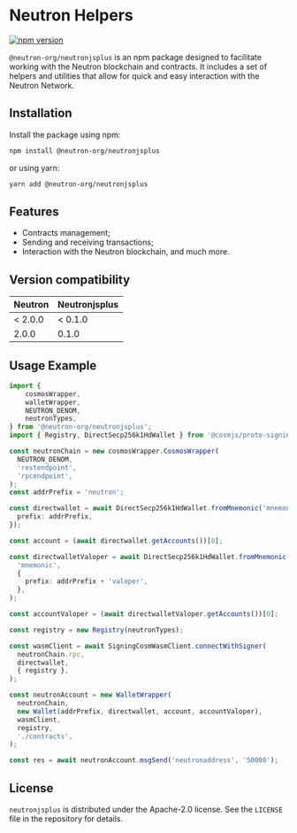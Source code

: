 # Neutron Helpers

[![npm version](https://badge.fury.io/js/@neutron-org%2Fneutronjsplus.svg)](https://badge.fury.io/js/@neutron-org%2Fneutronjsplus)

`@neutron-org/neutronjsplus` is an npm package designed to facilitate working with the Neutron blockchain and contracts. It includes a set of helpers and utilities that allow for quick and easy interaction with the Neutron Network.

## Installation

Install the package using npm:

```bash
npm install @neutron-org/neutronjsplus
```

or using yarn:

```bash
yarn add @neutron-org/neutronjsplus
```

## Features

- Contracts management;
- Sending and receiving transactions;
- Interaction with the Neutron blockchain, and much more.

## Version compatibility

| Neutron | Neutronjsplus |
|---------|---------------|
| < 2.0.0 | < 0.1.0       |
| 2.0.0   | 0.1.0         |

## Usage Example

```typescript
import {
    cosmosWrapper,
    walletWrapper,
    NEUTRON_DENOM,
    neutronTypes,
} from '@neutron-org/neutronjsplus';
import { Registry, DirectSecp256k1HdWallet } from '@cosmjs/proto-signing';

const neutronChain = new cosmosWrapper.CosmosWrapper(
  NEUTRON_DENOM,
  'restendpoint',
  'rpcendpoint',
);
const addrPrefix = 'neutron';

const directwallet = await DirectSecp256k1HdWallet.fromMnemonic('mnemonic', {
  prefix: addrPrefix,
});

const account = (await directwallet.getAccounts())[0];

const directwalletValoper = await DirectSecp256k1HdWallet.fromMnemonic(
  'mnemonic',
  {
    prefix: addrPrefix + 'valoper',
  },
);

const accountValoper = (await directwalletValoper.getAccounts())[0];

const registry = new Registry(neutronTypes);

const wasmClient = await SigningCosmWasmClient.connectWithSigner(
  neutronChain.rpc,
  directwallet,
  { registry },
);

const neutronAccount = new WalletWrapper(
  neutronChain,
  new Wallet(addrPrefix, directwallet, account, accountValoper),
  wasmClient,
  registry,
  './contracts',
);

const res = await neutronAccount.msgSend('neutronaddress', '50000');
```

## License

`neutronjsplus` is distributed under the Apache-2.0 license. See the `LICENSE` file in the repository for details.
